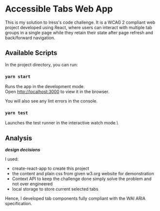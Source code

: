 # Accessible Tabs Web App

This is my solution to Iress's code challenge. It is a WCAG 2 compliant web project developed using React, where users can interact with multiple tab groups in a single page while they retain their state after page refresh and back/forward navigation.

## Available Scripts

In the project directory, you can run:

### `yarn start`

Runs the app in the development mode.\
Open [http://localhost:3000](http://localhost:3000) to view it in the browser.

You will also see any lint errors in the console.

### `yarn test`

Launches the test runner in the interactive watch mode.\

## Analysis
***design decisions***

I used:
- create-react-app to create this project
- the content and plain css from given w3.org website for demonstration
- Context API to keep the challenge done simply solve the problem and not over engineered
- local storage to store current selected tabs

Hence, I developed tab components fully compliant with the WAI ARIA specification.
